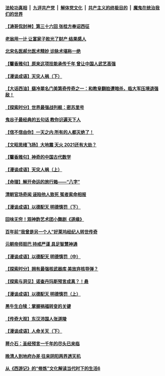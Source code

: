 

####  [法轮功真相](../../../../basic/blob/master/README.md?t=03161231) &nbsp;|&nbsp; [九评共产党](../../../../9ping.md/blob/master/README.md?t=03161231) &nbsp;|&nbsp; [解体党文化](../../../../jtdwh.md/blob/master/README.md?t=03161231)  &nbsp;|&nbsp; [共产主义的终极目的](../../../../gczydzjmd.md/blob/master/README.md?t=03161231) &nbsp;|&nbsp; [魔鬼在统治我们的世界](../../../../mgztzwmdsj.md/blob/master/README.md?t=03161231) 

#### [【涛哥侃封神】第三十六回 张桂方奉诏西征](../pages/prog647/a103074529.md?t=03161231) 

#### [老翁用一计 让富家子败光了财产 结果感人](../pages/prog647/a103073960.md?t=03161231) 

#### [北宋名医郝允医术精妙 诊脉术堪称一绝](../pages/prog647/a103073943.md?t=03161231) 

#### [【馨香雅句】原来这项技能承传千年 曾让中国人武艺高强](../pages/prog647/a103073379.md?t=03161231) 

#### [【漫谈成语】天灾人祸（下）](../pages/prog647/a103070658.md?t=03161231) 

#### [【大话西油】翡冷翠名门美第奇传奇之一：和教皇翻脸遭暗杀，临大军压境退强敌！](../pages/prog647/a103073739.md?t=03161231) 

#### [【探索时分】世界最强战列舰：密苏里号](../pages/prog647/a103073823.md?t=03161231) 

#### [鬼谷子最经典的五句话 教你识遍天下人](../pages/prog647/a103073523.md?t=03161231) 

#### [【信不信由你】一天之内 所有的人都灭绝了！](../pages/prog647/a103073394.md?t=03161231) 

#### [【文昭思绪飞扬】大地震 天火 2021还有大劫？](../pages/prog647/a103073347.md?t=03161231) 

#### [【馨香雅句】神奇的中国古代数学](../pages/prog647/a103073366.md?t=03161231) 

#### [【漫谈成语】天灾人祸（上）](../pages/prog647/a103070656.md?t=03161231) 

#### [【命理】解开命运的旅行箱——“八字”](../pages/prog647/a103072817.md?t=03161231) 

#### [清朝官场奇闻 诬陷他人致死 冤者索命相报](../pages/prog647/a103072814.md?t=03161231) 

#### [【漫谈成语】以德配天 明德慎罚（下）](../pages/prog647/a103070615.md?t=03161231) 

#### [回味无穷！观神韵艺术团小舞剧《道缘》](../pages/prog647/a103072686.md?t=03161231) 

#### [百年前“我曾是另一个人”好莱坞经纪人转世传奇](../pages/prog647/a103072115.md?t=03161231) 

#### [元朝帝师胆巴 持戒严谨 具足智慧神通](../pages/prog647/a103072111.md?t=03161231) 

#### [【漫谈成语】以德配天 明德慎罚（中）](../pages/prog647/a103070624.md?t=03161231) 

#### [【探索时分】拥有最强核武器库 美放弃核导弹？](../pages/prog647/a103071590.md?t=03161231) 

#### [【探索与洞见】诺查丹玛斯预言成真？！悬](../pages/prog647/a103071351.md?t=03161231) 

#### [【漫谈成语】以德配天 明德慎罚（上）](../pages/prog647/a103070619.md?t=03161231) 

#### [黑牛生白犊：掌握祸福转变的关键](../pages/prog647/a103071317.md?t=03161231) 

#### [【传奇大观】东汉沛国人张道陵](../pages/prog647/a103071305.md?t=03161231) 


#### [【漫谈成语】人命关天（下）](../pages/prog647/a103068134.md?t=03161231) 

#### [蒋介石：圣经预言一千年的尽头已来临](../pages/prog647/a103070595.md?t=03161231) 

#### [晚清人到地府办差 往来阴阳两界透天机](../pages/prog647/a103070569.md?t=03161231) 

#### [从《西游记》的“修炼”文化解读当代时下的生活6](../pages/prog647/a103070564.md?t=03161231) 

